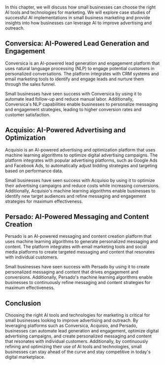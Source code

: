 
In this chapter, we will discuss how small businesses can choose the right AI tools and technologies for marketing. We will explore case studies of successful AI implementations in small business marketing and provide insights into how businesses can leverage AI to improve advertising and outreach.

Conversica: AI-Powered Lead Generation and Engagement
-----------------------------------------------------

Conversica is an AI-powered lead generation and engagement platform that uses natural language processing (NLP) to engage potential customers in personalized conversations. The platform integrates with CRM systems and email marketing tools to identify and engage leads and nurture them through the sales funnel.

Small businesses have seen success with Conversica by using it to automate lead follow-up and reduce manual labor. Additionally, Conversica's NLP capabilities enable businesses to personalize messaging and engagement strategies, leading to higher conversion rates and customer satisfaction.

Acquisio: AI-Powered Advertising and Optimization
-------------------------------------------------

Acquisio is an AI-powered advertising and optimization platform that uses machine learning algorithms to optimize digital advertising campaigns. The platform integrates with popular advertising platforms, such as Google Ads and Facebook Ads, to automatically adjust bidding strategies and targeting based on performance data.

Small businesses have seen success with Acquisio by using it to optimize their advertising campaigns and reduce costs while increasing conversions. Additionally, Acquisio's machine learning algorithms enable businesses to identify new target audiences and refine messaging and engagement strategies for maximum effectiveness.

Persado: AI-Powered Messaging and Content Creation
--------------------------------------------------

Persado is an AI-powered messaging and content creation platform that uses machine learning algorithms to generate personalized messaging and content. The platform integrates with email marketing tools and social media platforms to create targeted messaging and content that resonates with individual customers.

Small businesses have seen success with Persado by using it to create personalized messaging and content that drives engagement and conversions. Additionally, Persado's machine learning algorithms enable businesses to continuously refine messaging and content strategies for maximum effectiveness.

Conclusion
----------

Choosing the right AI tools and technologies for marketing is critical for small businesses looking to improve advertising and outreach. By leveraging platforms such as Conversica, Acquisio, and Persado, businesses can automate lead generation and engagement, optimize digital advertising campaigns, and create personalized messaging and content that resonates with individual customers. Additionally, by continuously refining and optimizing their use of AI tools and technologies, small businesses can stay ahead of the curve and stay competitive in today's digital marketplace.
